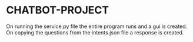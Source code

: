 # CHATBOT-PROJECT

On running the service.py file the entire program runs and a gui is created. On copying the questions from the intents.json file a response is created.
